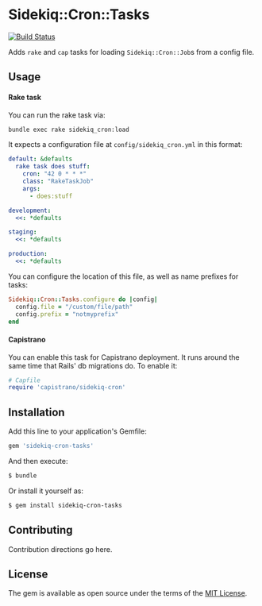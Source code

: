 # Sidekiq::Cron::Tasks

[![Build Status](https://travis-ci.org/coverhound/sidekiq-cron-tasks.svg?branch=master)](https://travis-ci.org/coverhound/sidekiq-cron-tasks)

Adds `rake` and `cap` tasks for loading `Sidekiq::Cron::Job`s from a config
file.

## Usage

#### Rake task

You can run the rake task via:

```sh
bundle exec rake sidekiq_cron:load
```

It expects a configuration file at `config/sidekiq_cron.yml` in this format:

```yml
default: &defaults
  rake task does stuff:
    cron: "42 0 * * *"
    class: "RakeTaskJob"
    args:
      - does:stuff

development:
  <<: *defaults

staging:
  <<: *defaults

production:
  <<: *defaults
```

You can configure the location of this file, as well as name prefixes for tasks:

```rb
Sidekiq::Cron::Tasks.configure do |config|
  config.file = "/custom/file/path"
  config.prefix = "notmyprefix"
end
```

#### Capistrano

You can enable this task for Capistrano deployment. It runs around the same time
that Rails' db migrations do. To enable it:

```rb
# Capfile
require 'capistrano/sidekiq-cron'
```

## Installation
Add this line to your application's Gemfile:

```ruby
gem 'sidekiq-cron-tasks'
```

And then execute:
```bash
$ bundle
```

Or install it yourself as:
```bash
$ gem install sidekiq-cron-tasks
```

## Contributing
Contribution directions go here.

## License
The gem is available as open source under the terms of the [MIT License](http://opensource.org/licenses/MIT).
